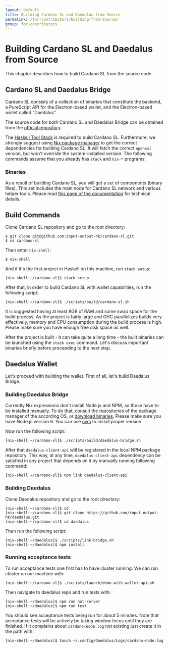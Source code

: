 ```yaml
---
layout: default
title: Building Cardano SL and Daedalus from Source
permalink: /for-contributors/building-from-source/
group: for-contributors
---
```


<!-- Reviewed at c507f6675c16810ba9ca72b71dac57288fd1735c -->

# Building Cardano SL and Daedalus from Source

This chapter describes how to build Cardano SL from the source code.

<!-- CARDANO_SL_README_BEGIN_4 -->
## Cardano SL and Daedalus Bridge

Cardano SL consists of a collection of binaries that constitute
the backend, a PureScript API for the Electron-based wallet, and the
Electron-based wallet called “Daedalus”.

The source code for both Cardano SL and Daedalus Bridge can be obtained
from the [official repository](https://github.com/input-output-hk/cardano-sl).

The [Haskell Tool Stack](https://haskellstack.org) is required to build Cardano SL. Furthermore, we strongly suggest using [Nix package manager](https://nixos.org/nix/download.html) to get the correct dependencies for building Cardano SL. It will fetch the correct `openssl` version, but won't override the system-installed version. The following commands assume that you already has `stack` and `nix-*` programs.

### Binaries

As a result of building Cardano SL, you will get a set of components (binary files). This set includes the main node for Cardano SL network and various helper tools. Please read [this page of the documentation](https://cardanodocs.com/technical/cli-options/) for technical details.
<!-- CARDANO_SL_README_END_4 -->

## Build Commands

Clone Cardano SL repository and go to the root directory:

    $ git clone git@github.com:input-output-hk/cardano-sl.git
    $ cd cardano-sl

Then enter `nix-shell`:

    $ nix-shell

And if it's the first project in Haskell on this machine, run `stack setup`:

    [nix-shell:~/cardano-sl]$ stack setup

After that, in order to build Cardano SL with wallet capabilities, run the following script:

    [nix-shell:~/cardano-sl]$ ./scripts/build/cardano-sl.sh

It is suggested having at least 8GB of RAM and some swap space for the build process. As the project is fairly large and GHC parallelizes builds very effectively, memory and CPU consumption during the build process is high. Please make sure you have enough free disk space as well.

After the project is built - it can take quite a long time -  the built binaries can be launched using the `stack exec` command. Let's discuss important binaries briefly before proceeding to the next step.

## Daedalus Wallet

Let's proceed with building the wallet. First of all, let's build Daedalus Bridge.

### Building Daedalus Bridge

Currently Nix expressions don't install Node.js and NPM, so those have to be installed manually.
To do that, consult the repositories of the package manager of the according OS, or [download binaries](https://nodejs.org/en/download/). Please make sure you have Node.js version 6. You can use [nvm](https://github.com/creationix/nvm#installation)
to install proper version.

Now run the following script:

    [nix-shell:~/cardano-sl]$ ./scripts/build/daedalus-bridge.sh

After that `daedalus-client-api` will be registered in the local NPM package repository. This way, at any time, `daedalus-client-api` dependency can be satisfied in any project that depends on it by manually running following command:

    [nix-shell:~/cardano-sl]$ npm link daedalus-client-api

### Building Daedalus

Clone Daedalus repository and go to the root directory:

    [nix-shell:~/cardano-sl]$ cd
    [nix-shell:~/cardano-sl]$ git clone https://github.com/input-output-hk/daedalus.git
    [nix-shell:~/cardano-sl]$ cd daedalus

Then run the following script: 

    [nix-shell:~/daedalus]$ ./scripts/link-bridge.sh
    [nix-shell:~/daedalus]$ npm install

### Running acceptance tests

To run acceptance tests one first has to have cluster running. We can run cluster on our machine with:

    [nix-shell:~/cardano-sl]$ ./scripts/launch/demo-with-wallet-api.sh

Then navigate to daedalus repo and run tests with:

    [nix-shell:~/daedalus]$ npm run hot-server
    [nix-shell:~/daedalus]$ npm run test

You should see acceptance tests being run for about 5 minutes. Note that acceptance tests will be actively be taking window focus until they are finished. If it complains about `cardano-node.log` not existing just create it in the path with:

    [nix-shell:~/daedalus]$ touch ~/.config/Daedalus/Logs/cardano-node.log
